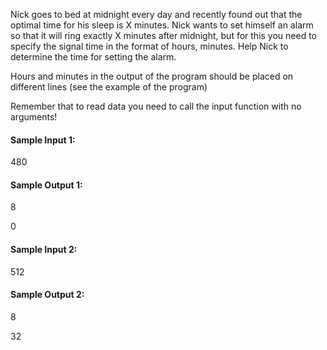 Nick goes to bed at midnight every day and recently found out that the optimal time for his sleep is X minutes. Nick wants to set himself an alarm so that it will ring exactly X minutes after midnight, but for this you need to specify the signal time in the format of hours, minutes. Help Nick to determine the time for setting the alarm.

Hours and minutes in the output of the program should be placed on different lines (see the example of the program)

Remember that to read data you need to call the input function with no arguments!


#### Sample Input 1:

480

#### Sample Output 1:
8

0

#### Sample Input 2:

512

#### Sample Output 2:

8

32
